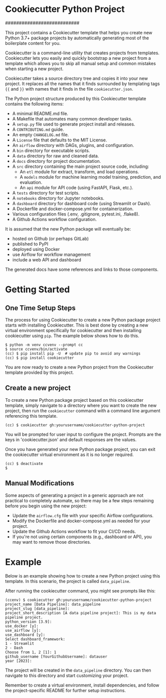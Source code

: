 # Cookiecutter Python Project
###########################

This project contains a Cookiecutter template that helps you create new Python
3.7+ package projects by automatically generating most of the boilerplate
content for you.

Cookiecutter is a command-line utility that creates projects from templates.
Cookiecutter lets you easily and quickly bootstrap a new project from a
template which allows you to skip all manual setup and common mistakes when
starting a new project.

Cookiecutter takes a source directory tree and copies it into your new project.
It replaces all the names that it finds surrounded by templating tags `{{`
and `}}` with names that it finds in the file `cookiecutter.json`.

The Python project structure produced by this Cookiecutter template contains
the following items:

- A minimal README.md file.
- A Makefile that automates many common developer tasks.
- A `setup.py` file used to generate project install and releases.
- A `CONTRIBUTING.md` guide.
- An empty `CHANGELOG.md` file.
- A `License` file that defaults to the MIT License.
- An `airflow` directory with DAGs, plugins, and configuration.
- A `bin` directory for executable scripts.
- A `data` directory for raw and cleaned data.
- A `docs` directory for project documentation.
- A `src` directory containing the main project source code, including:
  - An `etl` module for extract, transform, and load operations.
  - A `models` module for machine learning model training, prediction, and evaluation.
  - An `api` module for API code (using FastAPI, Flask, etc.).
- A `tests` directory for test scripts.
- A `notebooks` directory for Jupyter notebooks.
- A `dashboard` directory for dashboard code (using Streamlit or Dash).
- A Dockerfile and docker-compose.yml for containerization.
- Various configuration files (.env, .gitignore, pytest.ini, .flake8).
- A Github Actions workflow configuration.

It is assumed that the new Python package will eventually be:

- hosted on Github (or perhaps GitLab)
- published to PyPI
- deployed using Docker
- use Airflow for workflow management
- include a web API and dashboard

The generated docs have some references and links to those components.

Getting Started
===============

One Time Setup Steps
--------------------

The process for using Cookiecutter to create a new Python package project
starts with installing Cookiecutter. This is best done by creating a new
virtual environment specifically for cookiecutter and then installing
cookiecutter using `pip`. The example below shows how to do this.

```console
$ python -m venv ccvenv --prompt cc
$ source ccvenv/bin/activate
(cc) $ pip install pip -U  # update pip to avoid any warnings
(cc) $ pip install cookiecutter
```

You are now ready to create a new Python project from the Cookiecutter
template provided by this project.

Create a new project
--------------------

To create a new Python package project based on this cookiecutter template,
simply navigate to a directory where you want to create the new project, then
run the `cookiecutter` command with a command line argument referencing this
template.

```console
(cc) $ cookiecutter gh:yourusername/cookiecutter-python-project
```

You will be prompted for user input to configure the project. Prompts are the
keys in 'cookiecutter.json' and default responses are the values.

Once you have generated your new Python package project, you can exit the
cookiecutter virtual environment as it is no longer required.

```console
(cc) $ deactivate
$
```

Manual Modifications
--------------------

Some aspects of generating a project in a generic approach are not practical
to completely automate, so there may be a few steps remaining before you begin
using the new project:

- Update the `airflow.cfg` file with your specific Airflow configurations.
- Modify the Dockerfile and docker-compose.yml as needed for your project.
- Update the Github Actions workflow to fit your CI/CD needs.
- If you're not using certain components (e.g., dashboard or API), you may want to remove those directories.

Example
=======

Below is an example showing how to create a new Python project using
this template. In this scenario, the project is called `data_pipeline`.

After running the cookiecutter command, you might see prompts like this:

```console
(ccenv) $ cookiecutter gh:yourusername/cookiecutter-python-project
project_name [Data Pipeline]: data_pipeline
project_slug [data_pipeline]: 
project_short_description [A data pipeline project]: This is my data pipeline project.
python_version [3.9]: 
use_docker [y]: 
use_airflow [y]: 
use_dashboard [y]: 
Select dashboard_framework:
1 - Streamlit
2 - Dash
Choose from 1, 2 [1]: 1
github_username [YourGithubUsername]: datauser
year [2023]: 
```

The project will be created in the `data_pipeline` directory. You can then navigate to this directory and start customizing your project.

Remember to create a virtual environment, install dependencies, and follow the project-specific README for further setup instructions.
